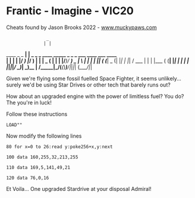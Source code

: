 # Frantic - Imagine - VIC20

Cheats found by Jason Brooks 2022 - www.muckypaws.com

                   _                                                  
                  | |                                                  
 ____  _   _  ____| |  _ _   _ ____  _____ _ _ _  ___  ____ ___  ____  
|    \| | | |/ ___) |_/ ) | | |  _ \(____ | | | |/___)/ ___) _ \|    \ 
| | | | |_| ( (___|  _ (| |_| | |_| / ___ | | | |___ ( (__| |_| | | | |
|_|_|_|____/ \____)_| \_)\__  |  __/\_____|\___/(___(_)____)___/|_|_|_|
                        (____/|_|                                      
                        

Given we're flying some fossil fuelled Space Fighter, it seems unlikely... surely we'd be using Star Drives or other tech that barely runs out?

How about an upgraded engine with the power of limitless fuel?  You do? The you're in luck!

Follow these instructions

`LOAD""`

Now modify the following lines


`80 for x=0 to 26:read y:poke256+x,y:next`

`100 data 160,255,32,213,255`

`110 data 169,5,141,49,21`

`120 data 76,0,16`

Et Voila... One upgraded Stardrive at your disposal Admiral!
